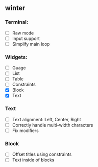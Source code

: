 ## winter

### Terminal:
- [ ] Raw mode
- [ ] Input support
- [ ] Simplify main loop

### Widgets:
- [ ] Guage
- [ ] List
- [ ] Table
- [ ] Constraints
- [x] Block
- [x] Text

### Text
- [ ] Text alignment: Left, Center, Right
- [ ] Correctly handle multi-width characters
- [ ] Fix modifiers

### Block
- [ ] Offset titles using constraints
- [ ] Text inside of blocks
